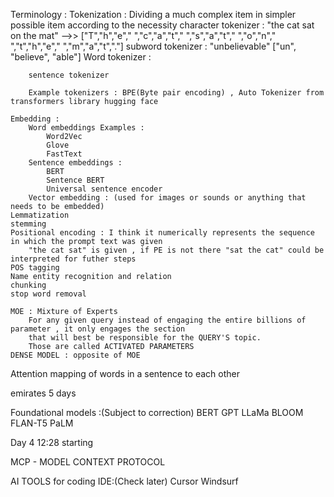 

Terminology :
    Tokenization : Dividing a much complex item in simpler possible item according to the necessity
        character tokenizer : 
            "the cat sat on the mat" -->> 
            ["T","h","e"," ","c","a","t"," ","s","a","t"," ","o","n"," ","t","h","e"," ","m","a","t","."]
        subword tokenizer :
            "unbelievable"
            ["un", "believe", "able"]
        Word tokenizer :

        sentence tokenizer

        Example tokenizers : BPE(Byte pair encoding) , Auto Tokenizer from transformers library hugging face

    Embedding :
        Word embeddings Examples :
            Word2Vec
            Glove
            FastText
        Sentence embeddings :
            BERT
            Sentence BERT
            Universal sentence encoder
        Vector embedding : (used for images or sounds or anything that needs to be embedded)
    Lemmatization
    stemming
    Positional encoding : I think it numerically represents the sequence in which the prompt text was given
        "the cat sat" is given , if PE is not there "sat the cat" could be interpreted for futher steps 
    POS tagging
    Name entity recognition and relation
    chunking
    stop word removal

    MOE : Mixture of Experts 
        For any given query instead of engaging the entire billions of parameter , it only engages the section 
        that will best be responsible for the QUERY'S topic.
        Those are called ACTIVATED PARAMETERS
    DENSE MODEL : opposite of MOE



Attention mapping of words in a sentence to each other


emirates
5 days 


Foundational models :(Subject to correction)
    BERT 
    GPT
    LLaMa
    BLOOM
    FLAN-T5
    PaLM


Day 4 12:28 starting 



MCP - MODEL CONTEXT PROTOCOL



AI TOOLS for coding IDE:(Check later)
    Cursor 
    Windsurf
